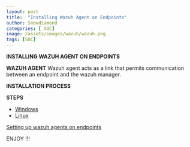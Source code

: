 ```yaml
---
layout: post
title:  "Installing Wazuh Agent on Endpoints"
author: Snowdiamond
categories: [ SOC]
image: /assets/images/wazuh/wazuh.png
tags: [SOC]
---
```

**INSTALLING WAZUH AGENT ON ENDPOINTS**

**WAZUH AGENT**
Wazuh agent acts as a link that permits communication between an endpoint and the wazuh manager.


**INSTALLATION PROCESS**

**STEPS** 
- [Windows](https://cybernetsworks.github.io/installing-wazuh-agent-on-windows/)
- [Linux](https://cybernetsworks.github.io/installing-wazuh-agent-on-linux/)

[Setting up wazuh agents on endpoints]()

ENJOY !!!